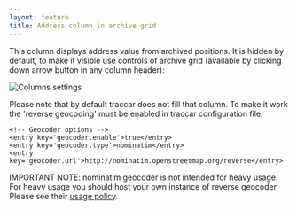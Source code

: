 ```yaml
---
layout: feature
title: Address column in archive grid
---
```


This column displays address value from archived positions. It is hidden by default, to make it visible use controls of archive grid (available by clicking down arrow button in any column header):

![Columns settings](http://i61.tinypic.com/35irqyc.png)

Please note that by default traccar does not fill that column. To make it work the 'reverse geocoding' must be enabled in traccar configuration file:

    <!-- Geocoder options -->
    <entry key='geocoder.enable'>true</entry>
    <entry key='geocoder.type'>nominatim</entry>
    <entry key='geocoder.url'>http://nominatim.openstreetmap.org/reverse</entry>

IMPORTANT NOTE: nominatim geocoder is not intended for heavy usage. For heavy usage you should host your own instance of reverse geocoder. Please see their [usage policy](http://wiki.openstreetmap.org/wiki/Nominatim_usage_policy).